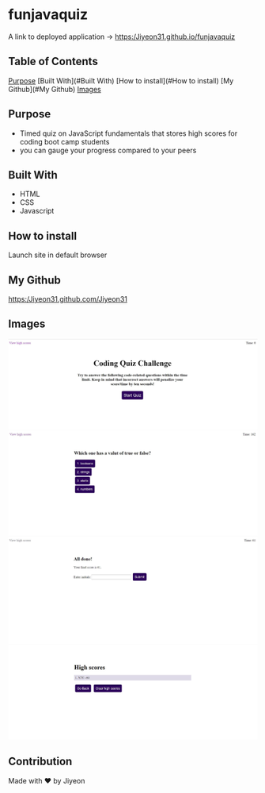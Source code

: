 # funjavaquiz
A link to deployed application -> <a href>https:/Jiyeon31.github.io/funjavaquiz</a>

## Table of Contents
[Purpose](#Purpose)
[Built With](#Built With)
[How to install](#How to install)
[My Github](#My Github)
[Images](#Images)
<a name="Purpose"/>
<a name="Built With"/>
<a name="How to install"/>
<a name="My Github"/>
<a name="Images"/>

## Purpose
* Timed quiz on JavaScript fundamentals that stores high scores for coding boot camp students
* you can gauge your progress compared to your peers

## Built With
* HTML
* CSS
* Javascript

## How to install
Launch site in default browser

## My Github
<a href>https:/Jiyeon31.github.com/Jiyeon31</a>

## Images
![alt text](https://github.com/Jiyeon31/funjavaquiz/blob/main/assets/images/Title.JPG)
![alt text](https://github.com/Jiyeon31/funjavaquiz/blob/main/assets/images/Quiz.JPG)
![alt text](https://github.com/Jiyeon31/funjavaquiz/blob/main/assets/images/Result.JPG)
![alt text](https://github.com/Jiyeon31/funjavaquiz/blob/main/assets/images/Result2.JPG)

## Contribution
Made with ❤️ by Jiyeon
